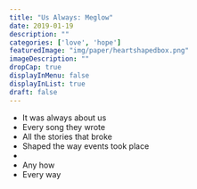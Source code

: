 ```yaml
---
title: "Us Always: Meglow"
date: 2019-01-19
description: ""
categories: ['love', 'hope']
featuredImage: "img/paper/heartshapedbox.png"
imageDescription: ""
dropCap: true
displayInMenu: false
displayInList: true
draft: false
---
```


- It was always about us
- Every song they wrote
- All the stories that broke
- Shaped the way events took place
- 
- Any how
- Every way
